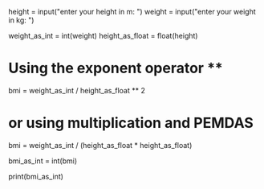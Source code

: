 height = input("enter your height in m: ")
weight = input("enter your weight in kg: ")

weight_as_int = int(weight)
height_as_float = float(height)

# Using the exponent operator **
bmi = weight_as_int / height_as_float ** 2
# or using multiplication and PEMDAS
bmi = weight_as_int / (height_as_float * height_as_float)

bmi_as_int = int(bmi)

print(bmi_as_int)
